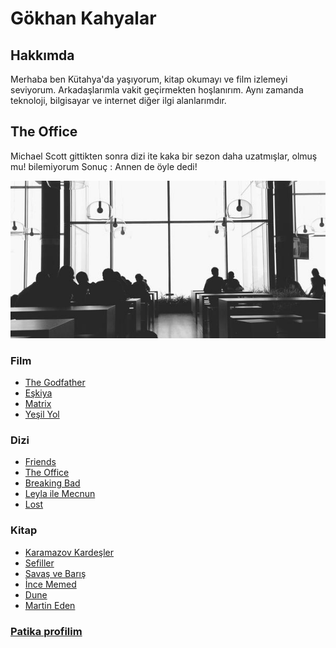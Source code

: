 # Gökhan Kahyalar
## Hakkımda

Merhaba ben Kütahya'da yaşıyorum, kitap okumayı ve film izlemeyi seviyorum. Arkadaşlarımla vakit geçirmekten hoşlanırım. Aynı zamanda teknoloji, bilgisayar ve internet diğer ilgi alanlarımdır.

## The Office
Michael Scott gittikten sonra dizi ite kaka bir sezon daha uzatmışlar, olmuş mu! bilemiyorum
Sonuç : Annen de öyle dedi!

![Çalışma :](/images/calisma.jpg)

### Film
- [The Godfather](https://www.imdb.com/title/tt0068646/?ref_=fn_al_tt_1)
- [Eşkiya](https://www.imdb.com/title/tt0116231/?ref_=fn_al_tt_1)
- [Matrix](https://www.imdb.com/title/tt0133093/?ref_=fn_al_tt_1)
- [Yeşil Yol](https://www.imdb.com/title/tt0120689/?ref_=nv_sr_srsg_0)

### Dizi
- [Friends](https://www.imdb.com/title/tt0108778/?ref_=fn_al_tt_1)
- [The Office](https://www.imdb.com/title/tt0386676/?ref_=nv_sr_srsg_0)
- [Breaking Bad](https://www.imdb.com/title/tt0903747/?ref_=nv_sr_srsg_0)
- [Leyla ile Mecnun](https://www.imdb.com/title/tt1831164/?ref_=nv_sr_srsg_0)
- [Lost](https://www.imdb.com/title/tt0411008/?ref_=nv_sr_srsg_3)

### Kitap
- [Karamazov Kardeşler](https://www.goodreads.com/book/show/9585441-karamazov-karde-ler?ac=1&from_search=true&qid=JClhZ9rdWo&rank=1)
- [Sefiller](https://www.goodreads.com/book/show/9269663-sefiller?from_search=true&from_srp=true&qid=RPAw7fDQZy&rank=1)
- [Savaş ve Barış](https://www.goodreads.com/book/show/58120097-sava-ve-bar-1?ac=1&from_search=true&qid=kCDvAdYhlI&rank=3)
- [İnce Memed](https://www.goodreads.com/book/show/11112894-i-nce-memed-1?from_search=true&from_srp=true&qid=pjAj5vteFG&rank=2)
- [Dune](https://www.goodreads.com/book/show/44767458-dune?from_search=true&from_srp=true&qid=cwhNPJ7JtQ&rank=1)
- [Martin Eden](https://www.goodreads.com/book/show/929782.Martin_Eden?from_search=true&from_srp=true&qid=DpCVQuZOiG&rank=1)


### [Patika profilim ](https://app.patika.dev/khhy)




